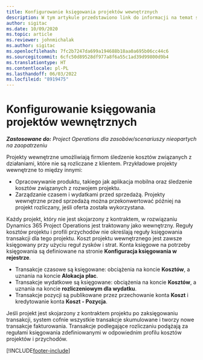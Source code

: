 ```yaml
---
title: Konfigurowanie księgowania projektów wewnętrznych
description: W tym artykule przedstawiono link do informacji na temat sposobu konfigurowania praktyk księgowania w aplikacji Project Operations.
author: sigitac
ms.date: 10/09/2020
ms.topic: article
ms.reviewer: johnmichalak
ms.author: sigitac
ms.openlocfilehash: 7fc2b7247da699a194688b18aa0a695b06cc44c6
ms.sourcegitcommit: 6cfc50d89528df977a8f6a55c1ad39d99800d9b4
ms.translationtype: HT
ms.contentlocale: pl-PL
ms.lasthandoff: 06/03/2022
ms.locfileid: "8919475"
---
```

# <a name="configure-accounting-for-internal-projects"></a>Konfigurowanie księgowania projektów wewnętrznych

_**Zastosowane do:** Project Operations dla zasobów/scenariuszy nieopartych na zaopatrzeniu_

Projekty wewnętrzne umożliwiają firmom śledzenie kosztów związanych z działaniami, które nie są rozliczane z klientem. Przykładowe projekty wewnętrzne to między innymi:

- Opracowywanie produktu, takiego jak aplikacja mobilna oraz śledzenie kosztów związanych z rozwojem projektu.
- Zarządzanie czasem i wydatkami przed sprzedażą. Projekty wewnętrzne przed sprzedażą można przekonwertować później na projekt rozliczany, jeśli oferta została wykorzystana.

Każdy projekt, który nie jest skojarzony z kontraktem, w rozwiązaniu Dynamics 365 Project Operations jest traktowany jako wewnętrzny. Reguły kosztów projektu i profili przychodów nie określają reguły księgowania transakcji dla tego projektu. Koszt projektu wewnętrznego jest zawsze księgowany przy użyciu reguł zysków i strat. Konta księgowe na potrzeby księgowania są definiowane na stronie **Konfiguracja księgowania w rejestrze**.

- Transakcje czasowe są księgowane: obciążenia na koncie **Kosztów**, a uznania na koncie **Alokacja płac**.
- Transakcje wydatkowe są księgowane: obciążenia na koncie **Kosztów**, a uznania na koncie **rozliczeniowym dla wydatku**.
- Transakcje pozycji są publikowane przez przechowanie konta **Koszt** i kredytowanie konta **Koszt - Pozycja**.

Jeśli projekt jest skojarzony z kontraktem projektu po zaksięgowaniu transakcji, system cofnie wszystkie transakcje skumulowane i tworzy nowe transakcje fakturowania. Transakcje podlegające rozliczaniu podążają za regułami księgowania zdefiniowanymi w odpowiednim profilu kosztów projektów i przychodów.




[!INCLUDE[footer-include](../includes/footer-banner.md)]
